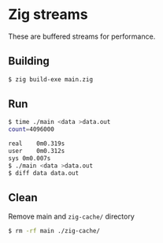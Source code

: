 # Zig streams

These are buffered streams for performance.

## Building
```bash
$ zig build-exe main.zig
```

## Run
```bash
$ time ./main <data >data.out
count=4096000

real	0m0.319s
user	0m0.312s
sys	0m0.007s
$ ./main <data >data.out
$ diff data data.out
```

## Clean
Remove main and `zig-cache/` directory
```bash
$ rm -rf main ./zig-cache/
```

